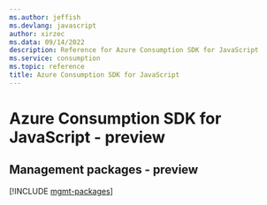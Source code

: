 ```yaml
---
ms.author: jeffish
ms.devlang: javascript
author: xirzec
ms.data: 09/14/2022
description: Reference for Azure Consumption SDK for JavaScript
ms.service: consumption
ms.topic: reference
title: Azure Consumption SDK for JavaScript
---
```

# Azure Consumption SDK for JavaScript - preview

## Management packages - preview
[!INCLUDE [mgmt-packages](consumption-mgmt-index.md)]